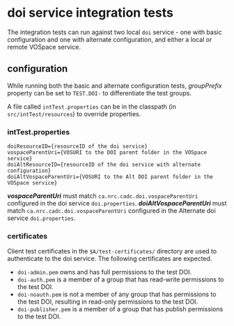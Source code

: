 # doi service integration tests

The integration tests can run against two local `doi` service - one with basic configuration and one with alternate configuration, and either a local or remote VOSpace service.

## configuration
While running both the basic and alternate configuration tests, _groupPrefix_ property can be set to `TEST.DOI-` to differentiate the test groups. 

A file called `intTest.properties` can be in the classpath (in `src/intTest/resources`) to override properties.

### intTest.properties
```
doiResourceID={resourceID of the doi service}
vospaceParentUri={VOSURI to the DOI parent folder in the VOSpace service}
doiAltResourceID={resourceID of the doi service with alternate configuration}
doiAltVospaceParentUri={VOSURI to the Alt DOI parent folder in the VOSpace service}
```

**_vospaceParentUri_** must match `ca.nrc.cadc.doi.vospaceParentUri` configured in the doi service `doi.properties`.
**_doiAltVospaceParentUri_** must match `ca.nrc.cadc.doi.vospaceParentUri` configured in the Alternate doi service `doi.properties`.


### certificates
Client test certificates in the `$A/test-certificates/` directory are used to authenticate to the doi service.
The following certificates are expected.
- `doi-admin.pem` owns and has full permissions to the test DOI.
- `doi-auth.pem` is a member of a group that has read-write permissions to the test DOI.
- `doi-noauth.pem` is not a member of any group that has permissions to the test DOI, resulting in read-only permissions to the test DOI.
- `doi-publisher.pem` is a member of a group that has publish permissions to the test DOI.
